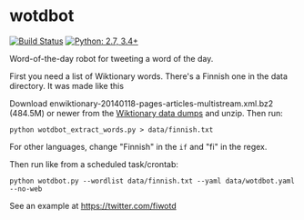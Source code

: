 wotdbot
=======

[![Build Status](https://travis-ci.org/hugovk/wotdbot.svg?branch=master)](https://travis-ci.org/hugovk/wotdbot)
[![Python: 2.7, 3.4+](https://img.shields.io/badge/python-2.7,_3.4+-blue.svg)](https://www.python.org/downloads/)

Word-of-the-day robot for tweeting a word of the day.

First you need a list of Wiktionary words. There's a Finnish one in the data directory. It was made like this

Download enwiktionary-20140118-pages-articles-multistream.xml.bz2 (484.5M) or newer from the [Wiktionary data dumps](https://dumps.wikimedia.org/enwiktionary/latest/) and unzip. Then run:

    python wotdbot_extract_words.py > data/finnish.txt

For other languages, change "Finnish" in the `if` and "fi" in the regex.

Then run like from a scheduled task/crontab:

    python wotdbot.py --wordlist data/finnish.txt --yaml data/wotdbot.yaml --no-web

See an example at https://twitter.com/fiwotd
